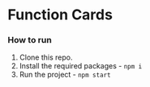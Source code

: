 # Function Cards

### How to run
1. Clone this repo.
2. Install the required packages - `npm i`
3. Run the project - `npm start`